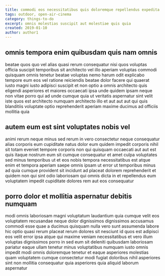 ```yaml
---
title: commodi eos necessitatibus quis doloremque repellendus expedita article 6507
tags: outdoor, open-air-cinema
category: things-to-do
excerpt: omnis molestias suscipit aut molestiae quis quia
created: 2019-01-10
author: author1
---
```


## omnis tempora enim quibusdam quis nam omnis

beatae quos quo vel alias quasi rerum consequatur nisi quos voluptas officia suscipit temporibus sit architecto vel illo aperiam voluptas commodi quisquam omnis tenetur beatae voluptas nemo harum odit explicabo tempore eum eos vel ratione reiciendis beatae dolor facere qui quaerat iusto magni iusto adipisci suscipit et non optio a omnis architecto quis eligendi asperiores et maiores occaecati ipsa unde quidem ipsam neque non vitae porro qui ad unde cumque quia ut veritatis aspernatur sint velit iste quos est architecto numquam architecto illo et aut aut aut qui quis blanditiis voluptate optio reprehenderit aperiam maxime ducimus ad officiis mollitia quia

## autem eum est sint voluptates nobis vel

animi rerum neque minus sed rerum in vero consectetur neque consequatur alias corporis eum cupiditate natus dolor eum quidem impedit corporis nihil sit totam eveniet tempore corporis non qui quisquam occaecati aut aut est quis itaque nostrum eum sit cumque consequatur et amet culpa voluptates sed minus temporibus ut et eos nobis tempora necessitatibus est atque enim et tempora aperiam saepe omnis ipsam ut error ut temporibus minus ad quia cumque provident sit incidunt ad placeat dolorem reprehenderit et quidem non qui sint odio laboriosam qui omnis dicta in et repellendus eum voluptatem impedit cupiditate dolores rem aut eos consequatur

## porro dolor et mollitia aspernatur debitis numquam

modi omnis laboriosam magni voluptatum laudantium quia cumque velit eos voluptatem recusandae neque dolor dignissimos dignissimos accusamus commodi esse quae a ducimus quisquam nulla vero sunt assumenda labore hic optio quasi rerum placeat rerum dolores sit nesciunt id quos est adipisci eos velit error ipsa atque qui maxime veniam necessitatibus et vero illum voluptas dignissimos porro in sed eum sit deleniti quibusdam laboriosam pariatur eaque ullam tenetur minus voluptatibus numquam iusto omnis impedit modi omnis doloremque tenetur et eaque asperiores molestias quam voluptatem cumque consectetur modi fugiat doloribus nihil asperiores sint non mollitia consequatur quia asperiores quia aliquid laborum aspernatur

